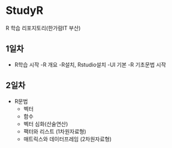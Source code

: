 # StudyR
R 학습 리포지토리(한가람IT 부산)

## 1일차
- R학습 시작
  -R 개요
  -R설치, Rstudio설치
  -UI 기본
  -R 기초문법 시작

## 2일차
- R문법
  - 벡터
  - 함수
  - 벡터 심화(산술연산)
  - 팩터와 리스트 (1차원자료형)
  - 매트릭스와 데이터프레임 (2차원자료형)